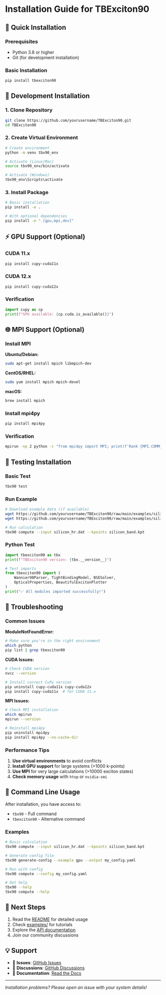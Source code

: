 # Installation Guide for TBExciton90

## 🚀 Quick Installation

### Prerequisites

- Python 3.8 or higher
- Git (for development installation)

### Basic Installation

```bash
pip install tbexciton90
```

## 🔧 Development Installation

### 1. Clone Repository

```bash
git clone https://github.com/yourusername/TBExciton90.git
cd TBExciton90
```

### 2. Create Virtual Environment

```bash
# Create environment
python -m venv tbx90_env

# Activate (Linux/Mac)
source tbx90_env/bin/activate

# Activate (Windows)
tbx90_env\Scripts\activate
```

### 3. Install Package

```bash
# Basic installation
pip install -e .

# With optional dependencies
pip install -e ".[gpu,mpi,dev]"
```

## ⚡ GPU Support (Optional)

### CUDA 11.x

```bash
pip install cupy-cuda11x
```

### CUDA 12.x

```bash
pip install cupy-cuda12x
```

### Verification

```python
import cupy as cp
print(f"GPU available: {cp.cuda.is_available()}")
```

## 🌐 MPI Support (Optional)

### Install MPI

**Ubuntu/Debian:**
```bash
sudo apt-get install mpich libmpich-dev
```

**CentOS/RHEL:**
```bash
sudo yum install mpich mpich-devel
```

**macOS:**
```bash
brew install mpich
```

### Install mpi4py

```bash
pip install mpi4py
```

### Verification

```bash
mpirun -np 2 python -c "from mpi4py import MPI; print(f'Rank {MPI.COMM_WORLD.Get_rank()}')"
```

## 🧪 Testing Installation

### Basic Test

```bash
tbx90 test
```

### Run Example

```bash
# Download example data (if available)
wget https://github.com/yourusername/TBExciton90/raw/main/examples/silicon_hr.dat
wget https://github.com/yourusername/TBExciton90/raw/main/examples/silicon_band.kpt

# Run calculation
tbx90 compute --input silicon_hr.dat --kpoints silicon_band.kpt
```

### Python Test

```python
import tbexciton90 as tbx
print(f"TBExciton90 version: {tbx.__version__}")

# Test imports
from tbexciton90 import (
    Wannier90Parser, TightBindingModel, BSESolver,
    OpticalProperties, BeautifulExcitonPlotter
)
print("✅ All modules imported successfully!")
```

## 🐛 Troubleshooting

### Common Issues

**ModuleNotFoundError:**
```bash
# Make sure you're in the right environment
which python
pip list | grep tbexciton90
```

**CUDA Issues:**
```bash
# Check CUDA version
nvcc --version

# Install correct CuPy version
pip uninstall cupy-cuda11x cupy-cuda12x
pip install cupy-cuda11x  # for CUDA 11.x
```

**MPI Issues:**
```bash
# Check MPI installation
which mpirun
mpirun --version

# Reinstall mpi4py
pip uninstall mpi4py
pip install mpi4py --no-cache-dir
```

### Performance Tips

1. **Use virtual environments** to avoid conflicts
2. **Install GPU support** for large systems (>1000 k-points)
3. **Use MPI** for very large calculations (>10000 exciton states)
4. **Check memory usage** with `htop` or `nvidia-smi`

## 📱 Command Line Usage

After installation, you have access to:

- `tbx90` - Full command
- `tbexciton90` - Alternative command

### Examples

```bash
# Basic calculation
tbx90 compute --input silicon_hr.dat --kpoints silicon_band.kpt

# Generate config file
tbx90 generate-config --example gpu --output my_config.yaml

# Run with config
tbx90 compute --config my_config.yaml

# Get help
tbx90 --help
tbx90 compute --help
```

## 🎯 Next Steps

1. Read the [README](README.md) for detailed usage
2. Check [examples/](examples/) for tutorials
3. Explore the [API documentation](docs/)
4. Join our community discussions

## 💡 Support

- 📧 **Issues**: [GitHub Issues](https://github.com/yourusername/TBExciton90/issues)
- 💬 **Discussions**: [GitHub Discussions](https://github.com/yourusername/TBExciton90/discussions)
- 📖 **Documentation**: [Read the Docs](https://tbexciton90.readthedocs.io/)

---

*Installation problems? Please open an issue with your system details!*